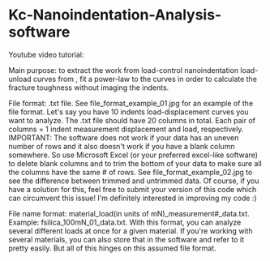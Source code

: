# Kc-Nanoindentation-Analysis-software
Youtube video tutorial: 

Main purpose: to extract the work from load-control nanoindentation load-unload curves from , fit a power-law to the curves in order to calculate the fracture toughness without imaging the indents.

File format: .txt file. See file_format_example_01.jpg for an example of the file format. Let's say you have 10 indents load-displacement curves you want to analyze. The .txt file should have 20 columns in total. Each pair of columns = 1 indent measurement displacement and load, respectively. IMPORTANT: The software does not work if your data has an uneven number of rows and it also doesn't work if you have a blank column somewhere. So use Microsoft Excel (or your preferred excel-like software) to delete blank columns and to trim the bottom of your data to make sure all the columns have the same # of rows. See file_format_example_02.jpg to see the difference between trimmed and untrimmed data.
Of course, if you have a solution for this, feel free to submit your version of this code which can circumvent this issue! I'm definitely interested in improving my code :)

File name format: material_load(in units of mN)_measurement#_data.txt. Example: fsilica_100mN_01_data.txt. 
With this format, you can analyze several different loads at once for a given material. If you're working with several materials, you can also store that in the software and refer to it pretty easily. But all of this hinges on this assumed file format.


